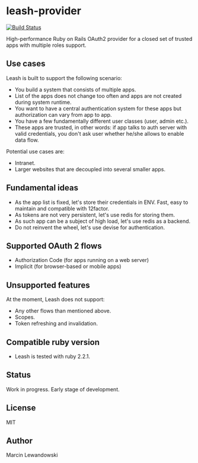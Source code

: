# leash-provider

[![Build Status](https://travis-ci.org/mspanc/leash-provider.svg?branch=master)](https://travis-ci.org/mspanc/leash-provider)

High-performance Ruby on Rails OAuth2 provider for a closed set of trusted apps with multiple roles support.

## Use cases

Leash is built to support the following scenario:

* You build a system that consists of multiple apps.
* List of the apps does not change too often and apps are not created during system runtime.
* You want to have a central authentication system for these apps but authorization can vary from app to app.
* You have a few fundamentally different user classes (user, admin etc.).
* These apps are trusted, in other words: if app talks to auth server with valid credentials, you don't ask user whether he/she allows to enable data flow.

Potential use cases are:

* Intranet.
* Larger websites that are decoupled into several smaller apps.

## Fundamental ideas

* As the app list is fixed, let's store their credentials in ENV. Fast, easy to maintain and compatible with 12factor.
* As tokens are not very persistent, let's use redis for storing them.
* As such app can be a subject of high load, let's use redis as a backend.
* Do not reinvent the wheel, let's use devise for authentication.

## Supported OAuth 2 flows

* Authorization Code (for apps running on a web server)
* Implicit (for browser-based or mobile apps)

## Unsupported features

At the moment, Leash does not support:

* Any other flows than mentioned above.
* Scopes.
* Token refreshing and invalidation.

## Compatible ruby version

* Leash is tested with ruby 2.2.1.

## Status

Work in progress. Early stage of development.

## License

MIT

## Author

Marcin Lewandowski